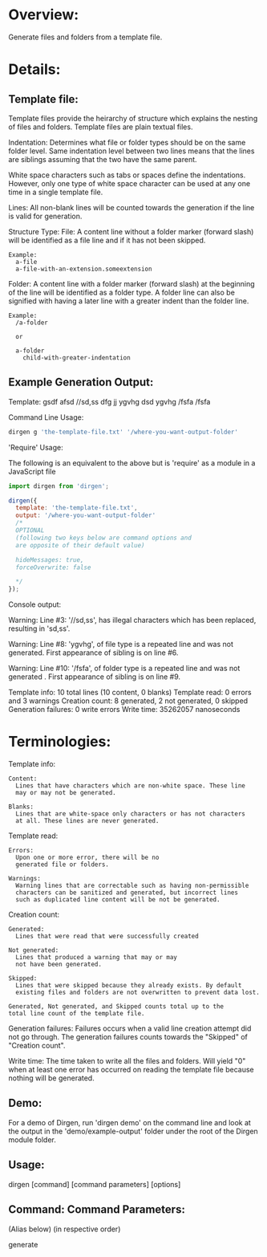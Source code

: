 # Overview:

Generate files and folders from a template file.

# Details:

## Template file:

Template files provide the heirarchy of structure which explains the
nesting of files and folders. Template files are plain textual files.

Indentation:
  Determines what file or folder types should be on the same folder level.
  Same indentation level between two lines means that the lines
  are siblings assuming that the two have the same parent.

  White space characters such as tabs or spaces define the indentations.
  However, only one type of white space character can be used at
  any one time in a single template file.

Lines:
  All non-blank lines will be counted towards the generation if the line
  is valid for generation.

Structure Type:
  File:
    A content line without a folder marker (forward slash) will be
    identified as a file line and if it has not been skipped.

    Example:
      a-file
      a-file-with-an-extension.someextension

  Folder:
    A content line with a folder marker (forward slash) at the
    beginning of the line will be identified as a folder type.
    A folder line can also be signified with having a later line
    with a greater indent than the folder line.

    Example:
      /a-folder

      or

      a-folder
        child-with-greater-indentation

## Example Generation Output:

Template:
  gsdf
    afsd
  //sd,ss
  dfg
    jj
    ygvhg
      dsd
    ygvhg
  /fsfa
  /fsfa

Command Line Usage:

``` bash
dirgen g 'the-template-file.txt' '/where-you-want-output-folder'
```

'Require' Usage:

The following is an equivalent to the above but is
'require' as a module in a JavaScript file

``` js
import dirgen from 'dirgen';

dirgen({
  template: 'the-template-file.txt',
  output: '/where-you-want-output-folder'
  /*
  OPTIONAL
  (following two keys below are command options and
  are opposite of their default value)

  hideMessages: true,
  forceOverwrite: false

  */
});
```

Console output:

 Warning: Line #3: '//sd,ss', has illegal characters which has been
  replaced, resulting in 'sd,ss'.

 Warning: Line #8: 'ygvhg', of file type is a repeated line and was
 not generated. First appearance of sibling is on line #6.

 Warning: Line #10: '/fsfa', of folder type is a repeated line and
 was not generated . First appearance of sibling is on line #9.

 Template info: 10 total lines (10 content, 0 blanks)
 Template read: 0 errors and 3 warnings
 Creation count: 8 generated, 2 not generated, 0 skipped
 Generation failures: 0 write errors
 Write time: 35262057 nanoseconds

# Terminologies:

  Template info:

    Content:
      Lines that have characters which are non-white space. These line
      may or may not be generated.

    Blanks:
      Lines that are white-space only characters or has not characters
      at all. These lines are never generated.

  Template read:

    Errors:
      Upon one or more error, there will be no
      generated file or folders.

    Warnings:
      Warning lines that are correctable such as having non-permissible
      characters can be sanitized and generated, but incorrect lines
      such as duplicated line content will be not be generated.

  Creation count:

    Generated:
      Lines that were read that were successfully created

    Not generated:
      Lines that produced a warning that may or may
      not have been generated.

    Skipped:
      Lines that were skipped because they already exists. By default
      existing files and folders are not overwritten to prevent data lost.

    Generated, Not generated, and Skipped counts total up to the
    total line count of the template file.

  Generation failures:
    Failures occurs when a valid line creation attempt did not go through.
    The generation failures counts towards the "Skipped" of
    "Creation count".

  Write time:
    The time taken to write all the files and folders. Will yield "0" when
    at least one error has occurred on reading the template file because
    nothing will be generated.

## Demo:

For a demo of Dirgen, run 'dirgen demo' on the command line
and look at the output in the 'demo/example-output' folder
under the root of the Dirgen module folder.

## Usage:

dirgen [command] [command parameters] [options]

## Command:             Command Parameters:
(Alias below)        (in respective order)

 generate             <template> (required)
 (g | gen)             The text file provided for generation
                       Ex: "/some-directory/my-file-template.txt"

                      <output directory> (required)
                       The destination path for where the generated files
                       or folder should go.

 demo                 N/A
                       Shows an example of how a template file is used
                       to generate files and folder inside the /demo folder
                       of the Dirgen NPM module.

 version              N/A
 (v)                   Display what is the edition of this module.

## Options:

  -f                  Overwrite files and directory even if they already
                      exist. Default behavior without this option does not
                      forcibly overwrite content as a safety measure.

  -s                  Suppress the actual warnings and errors messages from
                      showing up on the console. The count of warnings and
                      errors will still be shown in the generation output
                      information.

